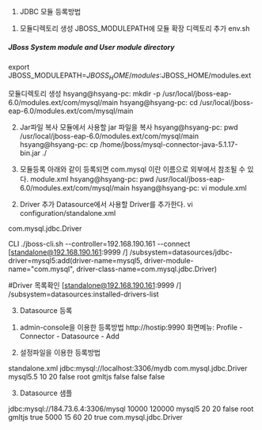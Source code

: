 1. JDBC 모듈 등록방법
1) 모듈디렉토리 생성
JBOSS_MODULEPATH에 모듈 확장 디렉토리 추가
env.sh
##### JBoss System module and User module directory #####
export JBOSS_MODULEPATH=$JBOSS_HOME/modules:$JBOSS_HOME/modules.ext
 
모듈디렉토리 생성
hsyang@hsyang-pc: mkdir -p /usr/local/jboss-eap-6.0/modules.ext/com/mysql/main
hsyang@hsyang-pc: cd /usr/local/jboss-eap-6.0/modules.ext/com/mysql/main
 
2) Jar파일 복사
모듈에서 사용할 jar 파일을 복사
hsyang@hsyang-pc: pwd
/usr/local/jboss-eap-6.0/modules.ext/com/mysql/main
hsyang@hsyang-pc: cp /home/jboss/mysql-connector-java-5.1.17-bin.jar ./
 
3) 모듈등록
아래와 같이 등록되면 com.mysql 이란 이름으로 외부에서 참조될 수 있다.
module.xml
hsyang@hsyang-pc: pwd
/usr/local/jboss-eap-6.0/modules.ext/com/mysql/main
hsyang@hsyang-pc: vi module.xml
<?xml version="1.0" encoding="UTF-8"?>
<module xmlns="urn:jboss:module:1.1" name="com.mysql">
    <resources>
        <resource-root path="mysql-connector-java-5.1.17-bin.jar"/>
    </resources>
    <dependencies>
        <module name="javax.api"/>
    </dependencies>
</module>
 
2. Driver 추가
Datasource에서 사용할 Driver를 추가한다.
vi configuration/standalone.xml
<driver name="mysql5" module="com.mysql">
    <driver-class>com.mysql.jdbc.Driver</driver-class>
</driver>
 
CLI
./jboss-cli.sh --controller=192.168.190.161 --connect
[standalone@192.168.190.161:9999 /] /subsystem=datasources/jdbc-driver=mysql5:add(driver-name=mysql5, driver-module-name="com.mysql", driver-class-name=com.mysql.jdbc.Driver)
 
#Driver 목록확인
[standalone@192.168.190.161:9999 /] /subsystem=datasources:installed-drivers-list
 
3. Datasource 등록
1) admin-console을 이용한 등록방법
http://hostip:9990
화면메뉴: Profile - Connector - Datasource - Add
 
2) 설정파일을 이용한 등록방법
 
standalone.xml
  <datasource jta="false" jndi-name="java:/jboss/mysqlds" pool-name="mysqlds" enabled="true" use-ccm="true">
    <connection-url>jdbc:mysql://localhost:3306/mydb</connection-url>
    <driver-class>com.mysql.jdbc.Driver</driver-class>
    <driver>mysql5.5</driver>
    <pool>
        <min-pool-size>10</min-pool-size>
        <max-pool-size>20</max-pool-size>
        <prefill>false</prefill>
    </pool>
    <security>
        <user-name>root</user-name>
        <password>gmltjs</password>
    </security>
    <validation>
        <validate-on-match>false</validate-on-match>
        <background-validation>false</background-validation>
    </validation>
    <statement>
        <share-prepared-statements>false</share-prepared-statements>
    </statement>
</datasource>


3. Datasource  샘플
<subsystem xmlns="urn:jboss:domain:datasources:1.2">
    <datasources>
        <datasource jndi-name="java:/mysql" pool-name="mysql5" enabled="true">
            <connection-url>jdbc:mysql://184.73.6.4:3306/mysql</connection-url>
            <connection-property name="connectTimeout">
                10000
            </connection-property>
            <connection-property name="socketTimeout">
                120000
            </connection-property>
            <driver>mysql5</driver>
            <pool>
                <min-pool-size>20</min-pool-size>
                <max-pool-size>20</max-pool-size>
                <prefill>false</prefill>
            </pool>
            <security>
                <user-name>root</user-name>
                <password>gmltjs</password>
            </security>
            <validation>
                <valid-connection-checker class-name="org.jboss.jca.adapters.jdbc.extensions.mysql.MySQLValidConnectionChecker"/>
                <background-validation>true</background-validation>
                <background-validation-millis>5000</background-validation-millis>
                <exception-sorter class-name="org.jboss.jca.adapters.jdbc.extensions.mysql.MySQLExceptionSorter"/>
            </validation>
            <timeout>
                <idle-timeout-minutes>15</idle-timeout-minutes>
                <query-timeout>60</query-timeout>
            </timeout>
            <statement>
                <prepared-statement-cache-size>20</prepared-statement-cache-size>
                <share-prepared-statements>true</share-prepared-statements>
            </statement>
        </datasource>
        <drivers>
            <driver name="mysql5" module="com.mysql">
                <driver-class>com.mysql.jdbc.Driver</driver-class>
            </driver>
        </drivers>
    </datasources>
</subsystem>
